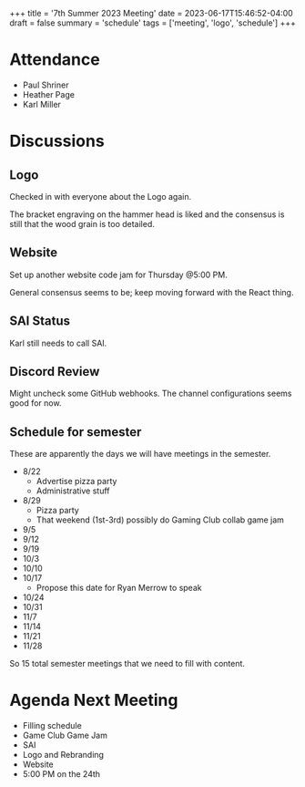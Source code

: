 +++
title = '7th Summer 2023 Meeting'
date = 2023-06-17T15:46:52-04:00
draft = false
summary = 'schedule'
tags = ['meeting', 'logo', 'schedule']
+++

# Attendance

- Paul Shriner
- Heather Page
- Karl Miller

# Discussions

## Logo

Checked in with everyone about the Logo again.

The bracket engraving on the hammer head is liked and the consensus is still that the wood grain is too detailed.

## Website

Set up another website code jam for Thursday @5:00 PM.

General consensus seems to be; keep moving forward with the React thing.

## SAI Status

Karl still needs to call SAI.

## Discord Review

Might uncheck some GitHub webhooks. The channel configurations seems good for now.

## Schedule for semester

These are apparently the days we will have meetings in the semester.

- 8/22
    - Advertise pizza party
    - Administrative stuff
- 8/29
    - Pizza party
    - That weekend (1st-3rd) possibly do Gaming Club collab game jam
- 9/5
- 9/12
- 9/19
- 10/3
- 10/10
- 10/17
    - Propose this date for Ryan Merrow to speak
- 10/24
- 10/31
- 11/7
- 11/14
- 11/21
- 11/28

So 15 total semester meetings that we need to fill with content.

# Agenda Next Meeting

- Filling schedule
- Game Club Game Jam
- SAI
- Logo and Rebranding
- Website
- 5:00 PM on the 24th

